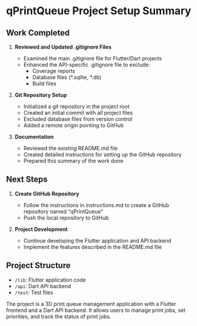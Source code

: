 # qPrintQueue Project Setup Summary

## Work Completed

1. **Reviewed and Updated .gitignore Files**
   - Examined the main .gitignore file for Flutter/Dart projects
   - Enhanced the API-specific .gitignore file to exclude:
     - Coverage reports
     - Database files (*.sqlite, *.db)
     - Build files

2. **Git Repository Setup**
   - Initialized a git repository in the project root
   - Created an initial commit with all project files
   - Excluded database files from version control
   - Added a remote origin pointing to GitHub

3. **Documentation**
   - Reviewed the existing README.md file
   - Created detailed instructions for setting up the GitHub repository
   - Prepared this summary of the work done

## Next Steps

1. **Create GitHub Repository**
   - Follow the instructions in instructions.md to create a GitHub repository named "qPrintQueue"
   - Push the local repository to GitHub

2. **Project Development**
   - Continue developing the Flutter application and API backend
   - Implement the features described in the README.md file

## Project Structure

- `/lib`: Flutter application code
- `/api`: Dart API backend
- `/test`: Test files

The project is a 3D print queue management application with a Flutter frontend and a Dart API backend. It allows users to manage print jobs, set priorities, and track the status of print jobs.

